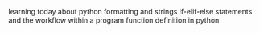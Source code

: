 learning today about python formatting and strings
if-elif-else statements and the workflow within a program
function definition in python 
